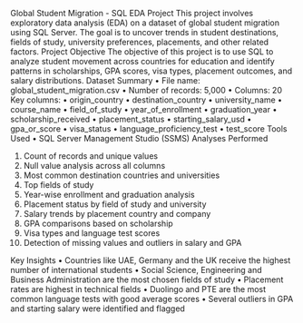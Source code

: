 Global Student Migration - SQL EDA Project
This project involves exploratory data analysis (EDA) on a dataset of global student migration using SQL Server. The goal is to uncover trends in student destinations, fields of study, university preferences, placements, and other related factors.
Project Objective
The objective of this project is to use SQL to analyze student movement across countries for education and identify patterns in scholarships, GPA scores, visa types, placement outcomes, and salary distributions.
Dataset Summary
•	File name: global_student_migration.csv
•	Number of records: 5,000
•	Columns: 20
Key columns:
•	origin_country
•	destination_country
•	university_name
•	course_name
•	field_of_study
•	year_of_enrollment
•	graduation_year
•	scholarship_received
•	placement_status
•	starting_salary_usd
•	gpa_or_score
•	visa_status
•	language_proficiency_test
•	test_score
Tools Used
•	SQL Server Management Studio (SSMS)
Analyses Performed
1.	Count of records and unique values
2.	Null value analysis across all columns
3.	Most common destination countries and universities
4.	Top fields of study
5.	Year-wise enrollment and graduation analysis
6.	Placement status by field of study and university
7.	Salary trends by placement country and company
8.	GPA comparisons based on scholarship
9.	Visa types and language test scores
10.	Detection of missing values and outliers in salary and GPA

Key Insights
•	Countries like UAE, Germany and the UK receive the highest number of international students
•	Social Science, Engineering and Business Administration are the most chosen fields of study
•	Placement rates are highest in technical fields
•	Duolingo and PTE are the most common language tests with good average scores
•	Several outliers in GPA and starting salary were identified and flagged

